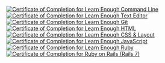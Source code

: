 <!-- ### Hi there 👋 -->
<a href="https://www.learnenough.com/certificates/e130dced"><img src="https://www.learnenough.com/certificates/e130dced/command-line-tutorial.svg" alt="Certificate of Completion for Learn Enough Command Line"></a><a href="https://www.learnenough.com/certificates/e130dced"><img src="https://www.learnenough.com/certificates/e130dced/text-editor-tutorial.svg" alt="Certificate of Completion for Learn Enough Text Editor"></a><a href="https://www.learnenough.com/certificates/e130dced"><img src="https://www.learnenough.com/certificates/e130dced/git-tutorial.svg" alt="Certificate of Completion for Learn Enough Git"></a><a href="https://www.learnenough.com/certificates/e130dced"><img src="https://www.learnenough.com/certificates/e130dced/html-tutorial.svg" alt="Certificate of Completion for Learn Enough HTML"></a><a href="https://www.learnenough.com/certificates/e130dced"><img src="https://www.learnenough.com/certificates/e130dced/css-and-layout-tutorial.svg" alt="Certificate of Completion for Learn Enough CSS &amp; Layout"></a><a href="https://www.learnenough.com/certificates/e130dced"><img src="https://www.learnenough.com/certificates/e130dced/javascript-tutorial.svg" alt="Certificate of Completion for Learn Enough JavaScript"></a><a href="https://www.learnenough.com/certificates/e130dced"><img src="https://www.learnenough.com/certificates/e130dced/ruby-tutorial.svg" alt="Certificate of Completion for Learn Enough Ruby"></a><a href="https://www.learnenough.com/certificates/e130dced"><img src="https://www.learnenough.com/certificates/e130dced/ruby-on-rails-7th-edition-tutorial.svg" alt="Certificate of Completion for Ruby on Rails (Rails 7)"></a>

<!--

#Portfolio Projects#



**ThomasNathan/ThomasNathan** is a ✨ _special_ ✨ repository because its `README.md` (this file) appears on your GitHub profile.

Here are some ideas to get you started:

- 🔭 I’m currently working on ...
- 🌱 I’m currently learning ...
- 👯 I’m looking to collaborate on ...
- 🤔 I’m looking for help with ...
- 💬 Ask me about ...
- 📫 How to reach me: ...
- 😄 Pronouns: ...
- ⚡ Fun fact: ...
-->
